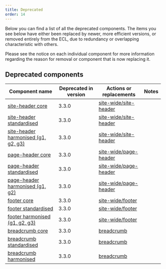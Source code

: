 ```yaml
---
title: Deprecated
order: 14
---
```


Below you can find a list of all the deprecated components. The items you see below have either been replaced by newer, more efficient versions, or removed entirely from the ECL, due to redundancy or overlapping characteristic with others.

Please see the notice on each individual component for more information regarding the reason for removal or component that is now replacing it.

## Deprecated components

| Component name                                                                             | Deprecated in version | Actions or replacements                                            | Notes |
|--------------------------------------------------------------------------------------------|-----------------------|--------------------------------------------------------------------|-------|
| [ site-header core ]( /ec/deprecated/core-template/site-header/ )                          | 3.3.0                 | [ site-wide/site-header ]( /ec/components/site-wide/site-header/ ) |       |
| [ site-header standardised ]( /ec/deprecated/standardised-template/site-header/ )          | 3.3.0                 | [ site-wide/site-header ]( /ec/components/site-wide/site-header/ ) |       |
| [ site-header harmonised (g1, g2, g3) ]( /ec/deprecated/harmonised-template/site-header/ ) | 3.3.0                 | [ site-wide/site-header ]( /ec/components/site-wide/site-header/ ) |       |
| [ page-header core ]( /ec/deprecated/core-template/page-header/ )                          | 3.3.0                 | [ site-wide/page-header ]( /ec/components/site-wide/page-header/ ) |       |
| [ page-header standardised ]( /ec/deprecated/standardised-template/page-header/ )          | 3.3.0                 | [ site-wide/page-header ]( /ec/components/site-wide/page-header/ ) |       |
| [ page-header harmonised (g1, g2) ]( /ec/deprecated/harmonised-template/page-header/ )     | 3.3.0                 | [ site-wide/page-header ]( /ec/components/site-wide/page-header/ ) |       |
| [ footer core ]( /ec/deprecated/core-template/footer/ )                                    | 3.3.0                 | [ site-wide/footer ]( /ec/components/site-wide/site-footer/ )      |       |
| [ footer standardised ]( /ec/deprecated/standardised-template/footer/ )                    | 3.3.0                 | [ site-wide/footer ]( /ec/components/site-wide/site-footer/ )      |       |
| [ footer harmonised (g1, g2, g3) ]( /ec/deprecated/harmonised-template/footer/ )           | 3.3.0                 | [ site-wide/footer ]( /ec/components/site-wide/site-footer/ )      |       |
| [ breadcrumb core ]( /ec/deprecated/navigation/breadcrumb/ )                               | 3.3.0                 | [ breadcrumb ]( /ec/components/navigation/breadcrumb/ )            |       |
| [ breadcrumb standardised ]( /ec/deprecated/navigation/breadcrumb/ )                       | 3.3.0                 | [ breadcrumb ]( /ec/components/navigation/breadcrumb/ )            |       |
| [ breadcrumb harmonised ]( /ec/deprecated/navigation/breadcrumb/ )                         | 3.3.0                 | [ breadcrumb ]( /ec/components/navigation/breadcrumb/ )            |       |
